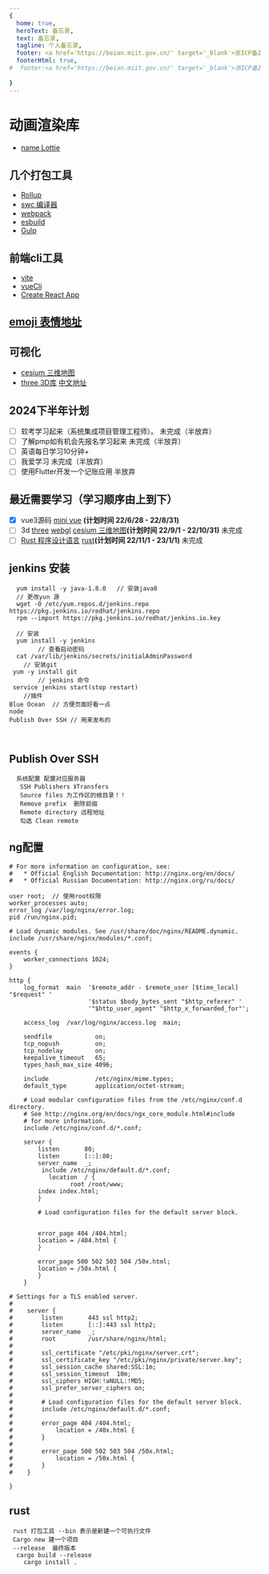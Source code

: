 ```yaml
---
{
  home: true,
  heroText: 备忘录,
  text: 备忘录,
  tagline: 个人备忘录,
  footer: <a href='https://beian.miit.gov.cn/' target='_blank'>浙ICP备2023020020号</a>,
  footerHtml: true,
#  footer:<a href='https://beian.miit.gov.cn/' target='_blank'>浙ICP备2023020020号</a>,
 
}
---
```

# 动画渲染库
* [name Lottie](https://airbnb.io/lottie/#/README)
## 几个打包工具
* [Rollup](https://www.rollupjs.com/)
* [swc 编译器](https://swc.rs/)
* [webpack](https://www.webpackjs.com/)
* [esbuild](https://esbuild.docschina.org/)
* [Gulp](https://www.gulpjs.com.cn/)



## 前端cli工具
* [vite](https://cn.vitejs.dev/)
* [vueCli](https://cli.vuejs.org/zh/)
* [Create React App](https://create-react-app.dev/)

## [emoji 表情地址](https://emojixd.com/group/travel-places) 

## 可视化
* [cesium 三维地图](https://cesium.com/platform/cesiumjs/)
* [three 3D库](https://threejs.org/) [中文地址](http://www.webgl3d.cn/)

## 2024下半年计划
- [ ] 软考学习起来（系统集成项目管理工程师）。 未完成（半放弃）
- [ ] 了解pmp如有机会先报名学习起来 未完成（半放弃）
- [ ] 英语每日学习10分钟+ 
- [ ] 我爱学习 未完成（半放弃）
- [ ] 使用Flutter开发一个记账应用 半放弃

## 最近需要学习（学习顺序由上到下）
- [x] vue3源码 [mini vue](https://github.com/cuixiaorui/mini-vue/) **(计划时间 22/6/28 - 22/8/31)**
- [ ] 3d  [three](http://www.webgl3d.cn/) [webgl](http://www.webgl3d.cn/WebGL/) [cesium 三维地图](https://cesium.com/platform/cesiumjs/)**(计划时间 22/9/1 - 22/10/31)** 未完成
- [ ] [Rust 程序设计语言](https://kaisery.github.io/trpl-zh-cn/title-page.html)  [rust](https://www.rust-lang.org/zh-CN/)**(计划时间 22/11/1 - 23/1/1)** 未完成

## jenkins 安装
~~~
  yum install -y java-1.8.0   // 安装java8
  // 更改yun 源
  wget -O /etc/yum.repos.d/jenkins.repo https://pkg.jenkins.io/redhat/jenkins.repo
  rpm --import https://pkg.jenkins.io/redhat/jenkins.io.key
  
  // 安装
  yum install -y jenkins
        // 查看启动密码  
  cat /var/lib/jenkins/secrets/initialAdminPassword
    // 安装git
 yum -y install git
        // jenkins 命令
 service jenkins start(stop restart)
    //插件 
Blue Ocean  // 方便页面好看一点
node    
Publish Over SSH // 用来发布的
 
 
~~~

## Publish Over SSH 
~~~
  系统配置 配置对应服务器 
   SSH Publishers 》Transfers
   Source files 为工作区的根目录！！
   Remove prefix  删除前缀
   Remote directory 远程地址
   勾选 Clean remote
~~~



## ng配置
```
# For more information on configuration, see:
#   * Official English Documentation: http://nginx.org/en/docs/
#   * Official Russian Documentation: http://nginx.org/ru/docs/

user root;  // 使用root权限
worker_processes auto;
error_log /var/log/nginx/error.log;
pid /run/nginx.pid;

# Load dynamic modules. See /usr/share/doc/nginx/README.dynamic.
include /usr/share/nginx/modules/*.conf;

events {
    worker_connections 1024;
}

http {
    log_format  main  '$remote_addr - $remote_user [$time_local] "$request" '
                      '$status $body_bytes_sent "$http_referer" '
                      '"$http_user_agent" "$http_x_forwarded_for"';

    access_log  /var/log/nginx/access.log  main;

    sendfile            on;
    tcp_nopush          on;
    tcp_nodelay         on;
    keepalive_timeout   65;
    types_hash_max_size 4096;

    include             /etc/nginx/mime.types;
    default_type        application/octet-stream;

    # Load modular configuration files from the /etc/nginx/conf.d directory.
    # See http://nginx.org/en/docs/ngx_core_module.html#include
    # for more information.
    include /etc/nginx/conf.d/*.conf;

    server {
        listen       80;  
        listen       [::]:80;
        server_name  _;
         include /etc/nginx/default.d/*.conf;
           location  / {
                 root /root/www;
		index index.html;
        }
    
        # Load configuration files for the default server block.
       
	
        error_page 404 /404.html;
        location = /404.html {
        }

        error_page 500 502 503 504 /50x.html;
        location = /50x.html {
        }
    }

# Settings for a TLS enabled server.
#
#    server {
#        listen       443 ssl http2;
#        listen       [::]:443 ssl http2;
#        server_name  _;
#        root         /usr/share/nginx/html;
#
#        ssl_certificate "/etc/pki/nginx/server.crt";
#        ssl_certificate_key "/etc/pki/nginx/private/server.key";
#        ssl_session_cache shared:SSL:1m;
#        ssl_session_timeout  10m;
#        ssl_ciphers HIGH:!aNULL:!MD5;
#        ssl_prefer_server_ciphers on;
#
#        # Load configuration files for the default server block.
#        include /etc/nginx/default.d/*.conf;
#           
#        error_page 404 /404.html;
#            location = /40x.html {
#        }
#
#        error_page 500 502 503 504 /50x.html;
#            location = /50x.html {
#        }
#    }

}
```

## rust
```
 rust 打包工具 --bin 表示是新建一个可执行文件
 Cargo new 建一个项目
 --release  最终版本
  cargo build --release 
    cargo install .


```


